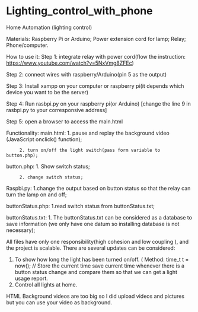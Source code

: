 # Lighting_control_with_phone


Home Automation (lighting control)

Materials: Raspberry Pi or Arduino;
        Power extension cord for lamp;
        Relay;
        Phone/computer.



How to use it:
Step 1: integrate relay with power cord(flow the instruction: https://www.youtube.com/watch?v=5NxVmg8ZFEc)

Step 2: connect wires with raspberry/Arduino(pin 5 as the output)

Step 3: Install xampp on your computer or raspberry pi(it depends which device you want 
to be the server)

Step 4: Run rasbpi.py on your raspberry pi(or Arduino) [change the line 9 in rasbpi.py to your corresponsive address]

Step 5: open a browser to access the main.html


Functionality:
 main.html: 1. pause and replay the background video (JavaScript onclick() function);

         2. turn on/off the light switch(pass form variable to button.php);

button.php: 1. Show switch status;

         2. change switch status;

Raspbi.py: 1.change the output based on button status so that the relay can turn the lamp  on and off;

buttonStatus.php: 1.read switch status from buttonStatus.txt;

buttonStatus.txt: 1. The buttonStatus.txt can be considered as a database to save     information (we only have one datum so installing database is not necessary);


All files have only one responsibility(high cohesion and low coupling ), and the project is scalable. There are several updates can be considered:
1. To show how long the light has been turned on/off. (
Method: time_t t = now(); // Store the current time
save current time whenever there is a button status change and compare them so that we can get a light usage report.
2. Control all lights at home.
        

HTML Background videos are too big so I did upload videos and pictures but you can use your video as background.
